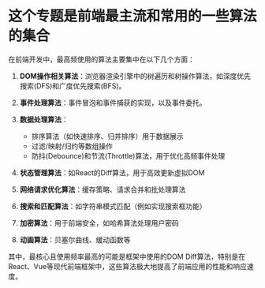 # 这个专题是前端最主流和常用的一些算法的集合
在前端开发中，最高频使用的算法主要集中在以下几个方面：

1. **DOM操作相关算法**：浏览器渲染引擎中的树遍历和树操作算法，如深度优先搜索(DFS)和广度优先搜索(BFS)。

2. **事件处理算法**：事件冒泡和事件捕获的实现，以及事件委托。

3. **数据处理算法**：
   - 排序算法（如快速排序、归并排序）用于数据展示
   - 过滤/映射/归约等数组操作
   - 防抖(Debounce)和节流(Throttle)算法，用于优化高频事件处理

4. **状态管理算法**：如React的Diff算法，用于高效更新虚拟DOM

5. **网络请求优化算法**：缓存策略、请求合并和批处理算法

6. **搜索和匹配算法**：如字符串模式匹配（例如实现搜索框功能）

7. **加密算法**：用于前端安全，如哈希算法处理用户密码

8. **动画算法**：贝塞尔曲线、缓动函数等

其中，最核心且使用频率最高的可能是框架中使用的DOM Diff算法，特别是在React、Vue等现代前端框架中，这些算法极大地提高了前端应用的性能和响应速度。
